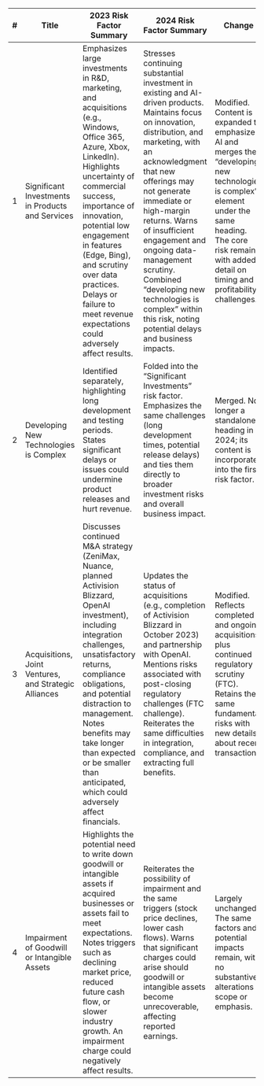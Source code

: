 | # | Title                                                   | 2023 Risk Factor Summary                                                                                                                                                                                                                                                                                                                                                            | 2024 Risk Factor Summary                                                                                                                                                                                                                                                                                                                                                         | Change                                                                                                                                                                                                                                        |
|---|---------------------------------------------------------|------------------------------------------------------------------------------------------------------------------------------------------------------------------------------------------------------------------------------------------------------------------------------------------------------------------------------------------------------------------------------------|----------------------------------------------------------------------------------------------------------------------------------------------------------------------------------------------------------------------------------------------------------------------------------------------------------------------------------------------------------------------------------|-------------------------------------------------------------------------------------------------------------------------------------------------------------------------------------------------------------------------------------------------|
| 1 | Significant Investments in Products and Services        | Emphasizes large investments in R&D, marketing, and acquisitions (e.g., Windows, Office 365, Azure, Xbox, LinkedIn). Highlights uncertainty of commercial success, importance of innovation, potential low engagement in features (Edge, Bing), and scrutiny over data practices. Delays or failure to meet revenue expectations could adversely affect results.                                                                                                                 | Stresses continuing substantial investment in existing and AI-driven products. Maintains focus on innovation, distribution, and marketing, with an acknowledgment that new offerings may not generate immediate or high-margin returns. Warns of insufficient engagement and ongoing data-management scrutiny. Combined “developing new technologies is complex” within this risk, noting potential delays and business impacts. | Modified. Content is expanded to emphasize AI and merges the “developing new technologies is complex” element under the same heading. The core risk remains, with added detail on timing and profitability challenges.                                                                  |
| 2 | Developing New Technologies is Complex                  | Identified separately, highlighting long development and testing periods. States significant delays or issues could undermine product releases and hurt revenue.                                                                                                                                                                                                                   | Folded into the “Significant Investments” risk factor. Emphasizes the same challenges (long development times, potential release delays) and ties them directly to broader investment risks and overall business impact.                                                                                                                   | Merged. No longer a standalone heading in 2024; its content is incorporated into the first risk factor.                                                                                                                                       |
| 3 | Acquisitions, Joint Ventures, and Strategic Alliances   | Discusses continued M&A strategy (ZeniMax, Nuance, planned Activision Blizzard, OpenAI investment), including integration challenges, unsatisfactory returns, compliance obligations, and potential distraction to management. Notes benefits may take longer than expected or be smaller than anticipated, which could adversely affect financials.                                                        | Updates the status of acquisitions (e.g., completion of Activision Blizzard in October 2023) and partnership with OpenAI. Mentions risks associated with post-closing regulatory challenges (FTC challenge). Reiterates the same difficulties in integration, compliance, and extracting full benefits.                                                                                 | Modified. Reflects completed and ongoing acquisitions, plus continued regulatory scrutiny (FTC). Retains the same fundamental risks with new details about recent transactions.                                                                                                       |
| 4 | Impairment of Goodwill or Intangible Assets            | Highlights the potential need to write down goodwill or intangible assets if acquired businesses or assets fail to meet expectations. Notes triggers such as declining market price, reduced future cash flow, or slower industry growth. An impairment charge could negatively affect results.                                                                                                                        | Reiterates the possibility of impairment and the same triggers (stock price declines, lower cash flows). Warns that significant charges could arise should goodwill or intangible assets become unrecoverable, affecting reported earnings.                                                                                                                                           | Largely unchanged. The same factors and potential impacts remain, with no substantive alterations in scope or emphasis.                                                                                                                        |